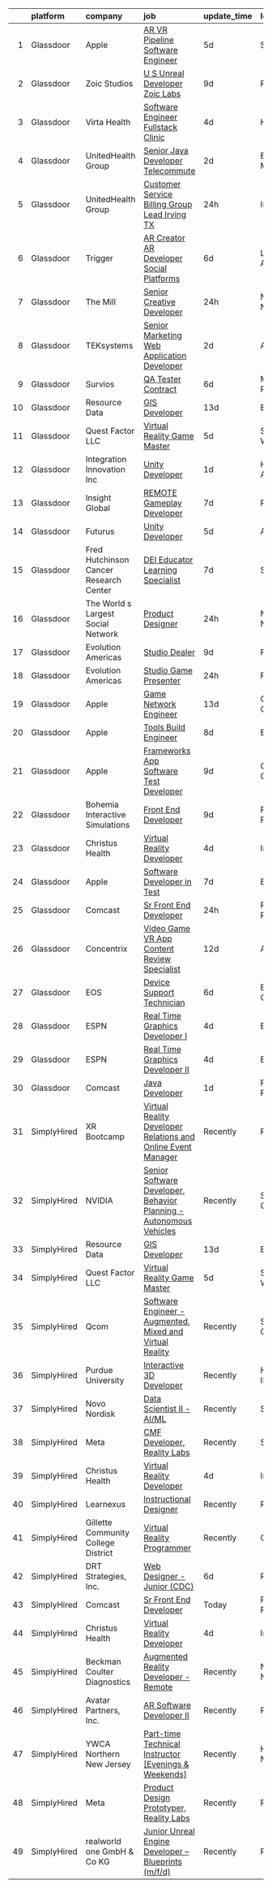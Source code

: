 

|    | platform    | company                                | job                                                                                                                                                                                                                                                                                                                                                                                                                                                                                                                                                                                                                                                                                                                                                                                                                                                                                                                                                                                                                                                                                                                                                                                                                                                                                                                                                                                                                                                                                                                                          | update_time   | location           |
|---:|:------------|:---------------------------------------|:---------------------------------------------------------------------------------------------------------------------------------------------------------------------------------------------------------------------------------------------------------------------------------------------------------------------------------------------------------------------------------------------------------------------------------------------------------------------------------------------------------------------------------------------------------------------------------------------------------------------------------------------------------------------------------------------------------------------------------------------------------------------------------------------------------------------------------------------------------------------------------------------------------------------------------------------------------------------------------------------------------------------------------------------------------------------------------------------------------------------------------------------------------------------------------------------------------------------------------------------------------------------------------------------------------------------------------------------------------------------------------------------------------------------------------------------------------------------------------------------------------------------------------------------|:--------------|:-------------------|
|  1 | Glassdoor   | Apple                                  | [AR VR Pipeline Software Engineer](https://www.glassdoor.com/partner/jobListing.htm?pos=115&ao=1110586&s=58&guid=00000183ac18e7c896ac15ee2d5a8858&src=GD_JOB_AD&t=SR&vt=w&cs=1_3da72967&cb=1665039657291&jobListingId=1008174142034&cpc=8795CF9063CD573D&jrtk=3-0-1gem1hpvkkugk801-1gem1hq05khq6800-133c7d5ae7ebf393--6NYlbfkN0BvKrLyj5gPmtZO9T8euul8TCxuuKNOtzRJOomxnwSEodTz2Bc-sPZl1dBMH13w-jOps77G4z_GMYJUoL2W7V1w1XDiCA6PWYL8ugvDcKT_Vmils-oCnGj4BywRacFtD1HAnvJ5EjNehkNLrjaogp3KjXxk0Va0-9Xa_KQLwSxWIJnwV7raNKH8FvVbatrHG_HFycX_SHtPDH_PZW2KdAQYbPTxU8jp2n0M2MARek_gVXyC2X21z_kqMCv5wZ7Yj5H29PQAxlT1OyAjMFB8v6UqxQEJ6Ob0ywTKne2mK5DhnNEy6CIhOR8LGlDIU-c7N9Yuw_A_HjsU2_wovhnaH7B60D1mejEt9VEhzaEQ_leFIXTXgpFlOKDETUEy3hJBB_zpK0-3VQ22YieuD7ajjfTIJ3Lr3W8zCRXBaiM6Wq3HQkB9vvXq4RKLO3kZEfyOL3_DIhE-rqP7lAXIj_Sx_2SzUAPm3njqJsh6oyNaOdEp8BAGmiFnmfBzImrrrs53Mr0qvl_VX5A3xZmIR0iqATUY2R0SJVlwE9FFJ1KwFIVPun4GcN-f1efUMtDFCTBPrrolT2FFEkIPRcRIuLz6FWToNt71VVKAu5mzPOMfSu5u_1Bkklb7D9NCif9tFNEKCB5XiAajRY7er4BcQzrHKCBLJSmfEUfx15ks9hpzo77BmlPe14NoVdnDbSnPeUicAvKfoyOS_RIDSam-CcbWSCvYdN8tkcJD8skQh6FMYkWo7FoETQ_Rzei7g6lTuZfxp3zx9-RmZLYDQOvMhBLq9P7TxTaAxGBgwcKC2vToysF_7U9TFFCw18BRJOpJzxJFGw0SgAfjiLExB0KuwWeQpgeLorNCoUyyeZkM_JihQ7Bna9A2-BJSz6sUyThkx7jsZ52URaw4LjK6z3brjdVhYO6x2yE0J6x9uQAXfZw8MgRHDVAmONhe5lKbjwVxx3k3ZNSjyDomdyFazwOSlLOXdGBJ9Lg4jrsXZTYmbnFaVURHIAHzvNwxxx0P0lQbQIItPIEjdqRxeGTX0Q%3D%3D)                                                                                                                           | 5d            | Seattle, WA        |
|  2 | Glassdoor   | Zoic Studios                           | [U S  Unreal Developer  Zoic Labs](https://www.glassdoor.com/partner/jobListing.htm?pos=121&ao=1136043&s=58&guid=00000183ac18e7c896ac15ee2d5a8858&src=GD_JOB_AD&t=SR&vt=w&ea=1&cs=1_58d38b32&cb=1665039657292&jobListingId=1008164310134&jrtk=3-0-1gem1hpvkkugk801-1gem1hq05khq6800-caf17e6357ecfc16-)                                                                                                                                                                                                                                                                                                                                                                                                                                                                                                                                                                                                                                                                                                                                                                                                                                                                                                                                                                                                                                                                                                                                                                                                                                       | 9d            | Remote             |
|  3 | Glassdoor   | Virta Health                           | [Software Engineer  Fullstack   Clinic](https://www.glassdoor.com/partner/jobListing.htm?pos=111&ao=1110586&s=58&guid=00000183ac18e7c896ac15ee2d5a8858&src=GD_JOB_AD&t=SR&vt=w&cs=1_04d40d6c&cb=1665039657290&jobListingId=1008176508562&cpc=280AB1FAEDD8D536&jrtk=3-0-1gem1hpvkkugk801-1gem1hq05khq6800-acc621384467ce2b--6NYlbfkN0AfRf_P-ca05LPdwl18rGIzUr6AHy1uTjbsV8Zoyst9jkXp3tWimqtiGkfeaDSZ-Usv3fqw3KYiW2iKslNkjmVS4Ey45jywfcKIDcddDZFcehAGYW9MrpH9MlApcxsmm4Dmiz6DIInm3SzEdOEHLwjNPb87DmRT4YKZ7WfHGpWqNl1r3A7yoQPo5qlE9qaLJ2bGMsQIGSoQlNeZwqiP34hbC7FntC6I8shPs8Jicjui1cMDVGbv6KGygt9rD97wO5PP1oVHMaDL4ZNskexLSagQ9UTC5ty67G1-ZuzwMiUovltdpVo9hmvgQA62Cao10iabldRrkncBUUTWVdfhVH2vhyuvRnUGvqmXbIy1k_zkHVFwXX5Qw4Q7xjvJfNlgGdy9_mJcncQRUv48Z11vJVTZVHOBcWd9Zr9PIVil7dvzn-mkQquG7cRJHO1P7XcE-bJfQKY_KlfEruJ3RV_fp-LeXkMDO8h5sXrWpOFWyaugbBxI_SkqgvtX3tJH_2e4Aq9Jee4Z8m4r1sGgCGtlswsqtDNLE4iIBaSKnJAVLIkG9gYfgLK-UUcfjjwXwwSxmmkk5Z4TxgbTKc6zwDFz1q-YcI0vbj4lGRcW83xxgtc9cvNJ2nF5YggR0A8-R42riucR0zyp6mEbIXGJ9DkADSh6zcGowky4gyU3JZKA8Jp6DqcT5dLsuqUNNq-P_XhwkGo6NaXK3kAkFSe6DVt8yIMu7faFcsL2PjOnMTAaenFce_Y9_Ak8AG-5ekzEKTasKUXOSefzF0QCSOYfkepvokA4sA7BGnXMxEh_rtE28-AuTiU4B-2iayJXaTiYi-DwI0tR2oZGFDo3KXFJHkyAVMLjCdaYNC6nlv3cquU_yhHTb5ooMpSf2qsMnuma5rnRVYMVgdN5ltjWpETunP5n_7qBIIRA6PYPpym-ANQvHYP4Sg%3D%3D)                                                                                                                                                                                                                      | 4d            | Houston, TX        |
|  4 | Glassdoor   | UnitedHealth Group                     | [Senior Java Developer   Telecommute](https://www.glassdoor.com/partner/jobListing.htm?pos=112&ao=1110586&s=58&guid=00000183ac18e7c896ac15ee2d5a8858&src=GD_JOB_AD&t=SR&vt=w&cs=1_958ec083&cb=1665039657290&jobListingId=1008179765503&cpc=149B3D5996025BBA&jrtk=3-0-1gem1hpvkkugk801-1gem1hq05khq6800-1579c048c6a53b2f--6NYlbfkN0C8O9VKdOj_1Zh75e9_CvYhSsWVxS1Pvi5WUWhsf4w7FOycHcR50Ta-CQORLM6vDVfpsKuZuy8ZuJzaavLoTL3Vw9mPUrpIJeYExKX--z2Ro05NcJqqBAPM_qCwiHCplb3RLvEa9HPJ90GhrBDmCfNmkcXH_YHzArN3gzLUSdUZ9HOz9N-gvlt4KNAj1hp8GdM1bjHLaktr5AiU--DcUPu0w9LQCUo7_OpxkVAIgr1YuycRDCAGPtRhORug0Y0K-Gy6Vo6NxG6um9ilIO62IhE1dumhIlaOmV6CCeA9Rw6z3GW-HVExoPPqq3Qs9_rKqWWsRpzXnv41BBt9jE3-b3GET2w509ZGTY_c73vSYhyD6REO1sDybnxcw9GfQfTOcMv6ugdNSxcyiQEPGhWxbjqj8QNynp2JIPNHrdWm2c0guqZLAfqzAR-CKZAhX0fzyKA%3D)                                                                                                                                                                                                                                                                                                                                                                                                                                                                                                                                                                                                                                                                                                                                      | 2d            | Eden Prairie, MN   |
|  5 | Glassdoor   | UnitedHealth Group                     | [Customer Service Billing Group Lead   Irving  TX](https://www.glassdoor.com/partner/jobListing.htm?pos=113&ao=1110586&s=58&guid=00000183ac18e7c896ac15ee2d5a8858&src=GD_JOB_AD&t=SR&vt=w&cs=1_ecc233f5&cb=1665039657291&jobListingId=1008187481971&cpc=AC285F3A3ECA6BB0&jrtk=3-0-1gem1hpvkkugk801-1gem1hq05khq6800-6aaa79e9de839149--6NYlbfkN0C8O9VKdOj_1Zh75e9_CvYhSsWVxS1Pvi5WUWhsf4w7FL6rIC5YyKcJDZtRHlhhmRv29QKQV-W6ef-KppDXyhrRG56yM0DS5COv0iAA_SXTjLPboYAeRIOg6Zv9JN1D5h6jSf0bc6O-uhsSonZ7s6Vw7q3Sq5Xht712fOnwiAlsNA3aGpC0zLL2rMvb1ZKFWwVxeAgjH65sdQ8TXA5RvGMZG-sElJV0aRkDMSob31aCYBx18uxW8qoC65_fOi-0z7KYzL6fmrAm-DX8osX_2l4WLlEB2iAq-kOVp3fHGjdmfbeu7zUHbz3260ncOVXzYzfhcUKPrFxwQKRIVKNo6_unTFP_Pl6OvT_XaLxFA6M_bfoHUsauPEQ-swX8zqKHYr0InKar4V6KY_RZ-XJlIWYc_MA2HmzQik2PPfQTassuc_A7ySO3W5GKoYoiXUD48IA%3D)                                                                                                                                                                                                                                                                                                                                                                                                                                                                                                                                                                                                                                                                                                                         | 24h           | Irving, TX         |
|  6 | Glassdoor   | Trigger                                | [AR Creator   AR Developer   Social Platforms](https://www.glassdoor.com/partner/jobListing.htm?pos=122&ao=1136043&s=58&guid=00000183ac18e7c896ac15ee2d5a8858&src=GD_JOB_AD&t=SR&vt=w&cs=1_801442d2&cb=1665039657292&jobListingId=1008172392484&jrtk=3-0-1gem1hpvkkugk801-1gem1hq05khq6800-abaecd6251b6fd39-)                                                                                                                                                                                                                                                                                                                                                                                                                                                                                                                                                                                                                                                                                                                                                                                                                                                                                                                                                                                                                                                                                                                                                                                                                                | 6d            | Los Angeles, CA    |
|  7 | Glassdoor   | The Mill                               | [Senior Creative Developer](https://www.glassdoor.com/partner/jobListing.htm?pos=128&ao=1136043&s=58&guid=00000183ac18e7c896ac15ee2d5a8858&src=GD_JOB_AD&t=SR&vt=w&cs=1_8157332a&cb=1665039657295&jobListingId=1008187777918&jrtk=3-0-1gem1hpvkkugk801-1gem1hq05khq6800-25596ddad6d95f86-)                                                                                                                                                                                                                                                                                                                                                                                                                                                                                                                                                                                                                                                                                                                                                                                                                                                                                                                                                                                                                                                                                                                                                                                                                                                   | 24h           | New York, NY       |
|  8 | Glassdoor   | TEKsystems                             | [Senior Marketing Web Application Developer](https://www.glassdoor.com/partner/jobListing.htm?pos=120&ao=1110586&s=58&guid=00000183ac18e7c896ac15ee2d5a8858&src=GD_JOB_AD&t=SR&vt=w&cs=1_86024b6a&cb=1665039657292&jobListingId=1008182350785&cpc=6FC5BA77C9A4CD78&jrtk=3-0-1gem1hpvkkugk801-1gem1hq05khq6800-9fe67daa5e149a3e--6NYlbfkN0AuKz8EBO1xHDEL7V2YF9xF3dC_I9B9i-Zw2Jh8clPMK3KTieKealHQySFBD4L6FvOwaHslrNQ6hu4s8izqDInNr9gfKC44SyP-24GyEUxbI7ElrYRCRAUmUU8OzBiIW2l1AEkCK5NlFmvdrRFXzDeKmSE8rI4vV_HmgC3GwJEtlXh8nzUu3_qRxutVv0earajVaIZVjoNaW4g_nxx_3tUjHusk2aTbDdIykGEjpLL6BIfsC0gr3RHWwvgeeNGz151AWOIDnEhFb4yIWf2AVuOCoDVQkwlPcFILV_5euqEwULwGVZrScN1lrmQZt-7GcnNsIT75c9OPveM8hbyTiFf3UoiT9q8pH7TcfZqqG8P8Nq5W5Ne936f0Tya6gUNqWY3R3DAyn2_D97BIHkaFnWsPuA58ML0PLcwwSvIJ7nYkK3As8nYkdBhfN0RigN_bOJ-94Ok8yTpsW2KLlajq_b_YOR-QKwbYPnqw4-nlAiTtOz5cjQ5Nw4BFlkyfgLC-yFZnIa3jExF6fkaF-JFZl9utfdoG2fL_5irVliEUnETuqF9GZfzibN6Vv0eL5_TtSSVpsDll4Ql1T7w-ZNqMMv5hgAFDVwEli6NemwAjnATHtyPww6Q4hG1cbaqejKxtbJrt4xNOIRR-iZOj26zBsazewolzubKOY6BX1YvrbWMagtiFTmaPAfBIKppO7-ZLBXRtGZ8vUr-P8HYI6RetQAj3t8chr1jzsomIX6s-YzaFmHNvExSmIfUykgS2Gfles4zZR6b6KpxionfonbfGv36LjHZKiDHlC6fOZDNufbL4ELb3DJOpKbpTjaMaCQADQNni0cEAtbYty3hkvS_bwHVQYlGpEpbgZcUQvlHhNznRPrFOp1SWftuqKCGCk1MBVn3oJZK5x5AnWZ33Kuj42EspIadD0xUqHM0tOLI8VUm2qNM7afI0xJsQKTW1vvZXWglV5Z22kYB29kQofc8MIAviByNLzTWmBE4%3D)                                                                                                                                                               | 2d            | Ashland, AL        |
|  9 | Glassdoor   | Survios                                | [QA Tester  Contract ](https://www.glassdoor.com/partner/jobListing.htm?pos=124&ao=1136043&s=58&guid=00000183ac18e7c896ac15ee2d5a8858&src=GD_JOB_AD&t=SR&vt=w&ea=1&cs=1_8e9b3c21&cb=1665039657292&jobListingId=1008172186706&jrtk=3-0-1gem1hpvkkugk801-1gem1hq05khq6800-6b15e7a1e0d15c3a-)                                                                                                                                                                                                                                                                                                                                                                                                                                                                                                                                                                                                                                                                                                                                                                                                                                                                                                                                                                                                                                                                                                                                                                                                                                                   | 6d            | Marina del Rey, CA |
| 10 | Glassdoor   | Resource Data                          | [GIS Developer](https://www.glassdoor.com/partner/jobListing.htm?pos=101&ao=1110586&s=58&guid=00000183ac18e7c896ac15ee2d5a8858&src=GD_JOB_AD&t=SR&vt=w&ea=1&cs=1_fc11585a&cb=1665039657289&jobListingId=1008156409913&cpc=CE657CCF62A0031E&jrtk=3-0-1gem1hpvkkugk801-1gem1hq05khq6800-2eca3f03e7683f2d--6NYlbfkN0Dl7F8yQ3Mt_M0p4pEaeq_LOWEMcxAwOSX3iRAQq_Rxvk4JCbRY4mFoWp-vOhIcdrromiIp2nqw6_MTPQeX64telXdoQGJKsK2YpbAjw4gP4osxmYU-H3UjB-EMHtF2MIDykynp3y5a9aBAAQLWbfe5lbII1XyLkZv4uTXcK6AXfFgKkJYZHCsBW7WPfmSmLwWjVy17tcBLBpzKhPlxqWofCIhiHyQSyL6WrV-QVzAF4CuiR_IFMg7E_C05p9emfYf7cecXebobHyJC_ZmDtLHBcvVNHwAjAU9UtW1yfTP5d_RM7hJk-Go88zgneCgSmvqMxZzcewRn2ECslrslvlIxk0I02zh3ThcyIPiu_12clHaSVMHOYdHtUNoTiJSiFpD4aAwUB25R6siIa_bfobuP6R7iAbpvI07zwop2NWEsWn2uOgKoFFTRo7sZj2S78NGHQ6Ty44mQVAhdsCBt6x1zpqBp-g18q_xNOjMGfhZQ_sLjYxCeswuJG4QNmRSFx4M%3D)                                                                                                                                                                                                                                                                                                                                                                                                                                                                                                                                                                                                                                                                                       | 13d           | Boise, ID          |
| 11 | Glassdoor   | Quest Factor LLC                       | [Virtual Reality Game Master](https://www.glassdoor.com/partner/jobListing.htm?pos=103&ao=1110586&s=58&guid=00000183ac18e7c896ac15ee2d5a8858&src=GD_JOB_AD&t=SR&vt=w&ea=1&cs=1_65fc0307&cb=1665039657289&jobListingId=1008176017200&cpc=AECEB822CA110EBC&jrtk=3-0-1gem1hpvkkugk801-1gem1hq05khq6800-cb415bec8634d5ac--6NYlbfkN0C2SVAOpOeIWQkPp9EeCSLxTLheLRty2uanDx8E9nXZ3mu7gJwUrwrha2PAkdSE_Q0zw9OeZDp0ymoHRHWattYWRdtFtSEmf3Q_ZD4VEWGe-ENxA1YgGytv1WYaiV-uPhO-9wMjfUOmz6OreXgGkIJor5DTmtmSF2FEmIDSVSdaaczj6rcPOhCYb1nhKQDkZ-A9hTrq7vPPrrZkxetlLxQSFnDX6j5CgK4Tsq6uS8hsqa96awawz-bJDRGSa4pzpIhWigwsXMMdYepl_E8EOR0rotCYBrzK0BCBBLCcX51HCQ4rzvreLTphHws1Vh0rAhl81N3AP-BObQ-dDP-CtHjUsWVqgpduOBwb1FXkM8acoHuKl3Ax-n8EFL9It63bKS999ALU8WQM6E1MYavRTL0l6QsgFrRWCm6q70gCO0HgdmLtiEW5uMred_HPj1Yv3gxezRnPE9DWEVWZMZXU_z6VzI9vOMhpLq7iu-DRE_WCTDGpYs9B0t-uO1iu6ZUgY0VR_R131BZ-wWl7Z8XBRSbj)                                                                                                                                                                                                                                                                                                                                                                                                                                                                                                                                                                                                                                                       | 5d            | Shoreline, WA      |
| 12 | Glassdoor   | Integration Innovation  Inc            | [Unity Developer](https://www.glassdoor.com/partner/jobListing.htm?pos=125&ao=1136043&s=58&guid=00000183ac18e7c896ac15ee2d5a8858&src=GD_JOB_AD&t=SR&vt=w&cs=1_59cea154&cb=1665039657292&jobListingId=1008184438258&jrtk=3-0-1gem1hpvkkugk801-1gem1hq05khq6800-4239662d8ba81b10-)                                                                                                                                                                                                                                                                                                                                                                                                                                                                                                                                                                                                                                                                                                                                                                                                                                                                                                                                                                                                                                                                                                                                                                                                                                                             | 1d            | Huntsville, AL     |
| 13 | Glassdoor   | Insight Global                         | [REMOTE Gameplay Developer](https://www.glassdoor.com/partner/jobListing.htm?pos=119&ao=1110586&s=58&guid=00000183ac18e7c896ac15ee2d5a8858&src=GD_JOB_AD&t=SR&vt=w&ea=1&cs=1_fe57cea3&cb=1665039657292&jobListingId=1008168457782&cpc=9908D8D4413DBB8A&jrtk=3-0-1gem1hpvkkugk801-1gem1hq05khq6800-724aa31baf88dd21--6NYlbfkN0BKkHZu3wF05EeDimN_p6sYpKCMArvwa95YdH7UpkaBCq4jyhlUym-tVPKEMJWJqtLxksf-DBlaaczPgWfS2-iTM1n5Ybs0JMZv6xYRBcra7sEVyztlrO39DjHWuojgbjENAACAbwGK6bEMdlf9uYbuBAXcl38heg5t9mdGr3mgm4pF-RhbUn78-nhwk5ip_yoFRPIxefPxXdH7LP9NheAg3yd3Vdrn-rDRK6poetAFZyN1y8v7NMyO0D4iOngCJ3SrWLigRRgeKTHb_31TujeuSleKHgWdMNsoTpYorf57aa1RfdDjOo1oXKvqlWl1Hu6OYD2_equHAb7VgVlzmrn612wsJp1btaIPSEv_ydEKZExw7ttv_oXNBABwlLzE9DHJtkcutHnTKZ8caAHg7u6-tcbVx23hfFT9-NZyRFGGfG2S_z_OnDfE16ptWIgzXlRqXHRtgZM_5eA3wz2IA9nncTmaTjZSHnieziyTg_ERKdUu_Y6DVNZhhzL0zd6D57PSdhJEgqVSf-b9oaUV713k)                                                                                                                                                                                                                                                                                                                                                                                                                                                                                                                                                                                                                                                         | 7d            | Remote             |
| 14 | Glassdoor   | Futurus                                | [Unity Developer](https://www.glassdoor.com/partner/jobListing.htm?pos=123&ao=1136043&s=58&guid=00000183ac18e7c896ac15ee2d5a8858&src=GD_JOB_AD&t=SR&vt=w&cs=1_7de05d72&cb=1665039657292&jobListingId=1008175937981&jrtk=3-0-1gem1hpvkkugk801-1gem1hq05khq6800-3ccf8b1e031218d9-)                                                                                                                                                                                                                                                                                                                                                                                                                                                                                                                                                                                                                                                                                                                                                                                                                                                                                                                                                                                                                                                                                                                                                                                                                                                             | 5d            | Atlanta, GA        |
| 15 | Glassdoor   | Fred Hutchinson Cancer Research Center | [DEI Educator   Learning Specialist](https://www.glassdoor.com/partner/jobListing.htm?pos=108&ao=1110586&s=58&guid=00000183ac18e7c896ac15ee2d5a8858&src=GD_JOB_AD&t=SR&vt=w&cs=1_a51bb122&cb=1665039657290&jobListingId=1008167442689&cpc=87A0A889578C8297&jrtk=3-0-1gem1hpvkkugk801-1gem1hq05khq6800-f78ef124553a3b28--6NYlbfkN0ChZRPYAOFlDXpfYUoXgHsDrQTvUDlvmAZIwQqJX4K7yr3IKJ4kmnF7UhdnLv0JYnqdS-5t7aN0mWe-L7BbRuvzHnprCh5VwseWAKE0zNKF1iNLYdXxzLDbL36ry_MHZwkvznYBtMfhQzxN9taEWWXb1p1eXiPuAddwWn7LexxvJWC3ERTev6Q46l8lj6AF4Ago4VOYIoCBidPLKBBnjdLp-oS87JJpmNRUHC4Sbx50UrRZ2j1qvohN_7psn18ldYCziDVtMSIYF0mCDijYDGTMAJpWSqnNzpKQWU4-PHueqHOocQagjXZ2-WeKL2_a8Gnu0wilzDw1A8WzOT2cO8cZDSxSwX94YX6h3fGJFQkV4jO8go_hkMA1C-ww9hKFNqNZtRdemKpc4k4luVreCneFMB6U0DWcw9BC6qz3Dz7f-OpBgB55linN_PhMgvE97m-_9VSZEo79PUwZT43hEnikp9H3HCedUgbria7_-rBBwykS91u_IP3UDuAeJVMAdqYLqP-yDqdvahn9Xt1MAg0FpfXNrpIvB2SDNlzq05kb60kxsbPEMVDtIzPUMk92CT7yT0Qf6rmlamDfc-Y8vLy7G2zl7nlq514GQpxJnWXJlWZNyOHcEszQPvuMWt2Dn7IkJ9nrKcN_TKM6WSn-KylnaR0pxX20Uqta-QHECH6N02ZlhJhxWVvRN6yVghVv8Avzse-o5ZrKehZGucQMmTzT)                                                                                                                                                                                                                                                                                                                                                                                                                                                     | 7d            | Seattle, WA        |
| 16 | Glassdoor   | The World s Largest Social Network     | [Product Designer](https://www.glassdoor.com/partner/jobListing.htm?pos=114&ao=1110586&s=58&guid=00000183ac18e7c896ac15ee2d5a8858&src=GD_JOB_AD&t=SR&vt=w&ea=1&cs=1_65f9e6c2&cb=1665039657291&jobListingId=1008187748779&cpc=1CBFC3E34E2A31FF&jrtk=3-0-1gem1hpvkkugk801-1gem1hq05khq6800-1b1cdd9b7422994d--6NYlbfkN0DSgjPPcnEdvoK3uuxfISLALE6pB1FR7YSHOr_tSg5_QGIhoz_2VqUepdcKLBLI_zT0DoD7XNjRcoIcKaTHwCz2Y2i1ECq_EwQMZd_omv903366SD5UImpmluXMywfiyVHpmfwirt2S1rMON-P3oeMczuQ-N_mFs0zMW3royv0fGkzCUxKi9qwJfl0cP3IOn-IrtoLpTLlx79wbL-VYvXPIDf6UWEvLo_T4bZMKFPIPhxGdhGd_-Pw7Sn_EEqJqlvvuKlsyV9a1fVFbkzlQHVDVFO6Xj3Cip9AbMEXPj_bZee244dff-xQnq-4nRZ4SJ5sQBNdPGJjOFHtW4Z5hLcJWyVnVMgPpDOpdeh-AjK0td2ikzKVNiymhV0x3imZTdq3xfBEc_i1Y-TGNjwRFVeqGaYYi-FExLBQb4iFhbyxS8gy4Jfci2O_EzYq35gAkH5OpP1eYK0TD3it3rQi-KJhV2_7H1Kj4kWMYgvHFLWljqT_kigDuVRoKqVzGNHRIwNi4GYrKaXTwr-WQ4Gw1qibjugecu9K6aJ9IOP4J3I2YVmF2Ll8_gzIybLX1Idi0EW5ZlbnpdsU65-JLLh2L5XoyQveKa3ayDhnQ9wgIOX6eIw%3D%3D)                                                                                                                                                                                                                                                                                                                                                                                                                                                                                                                                                                      | 24h           | New York, NY       |
| 17 | Glassdoor   | Evolution Americas                     | [Studio Dealer](https://www.glassdoor.com/partner/jobListing.htm?pos=106&ao=1110586&s=58&guid=00000183ac18e7c896ac15ee2d5a8858&src=GD_JOB_AD&t=SR&vt=w&ea=1&cs=1_a43bd8cf&cb=1665039657290&jobListingId=1008164318504&cpc=E5CA8B5EFD9AC7B2&jrtk=3-0-1gem1hpvkkugk801-1gem1hq05khq6800-cd946a17239ff50d--6NYlbfkN0CDzY5O6uccXRXWu_WX2mUMvcRfHEMtu2IpX-_GKz3K2H3NAn9OmxlWXt3h0OoWKMkrJjR2vY1LEon71pP5MwcpAzx7iCJDkQ9bqdN9w0v_M_CULGuKWhLTK1eqSLKZ9kg4tZipa3PRJHbtlxqlE_gnWkzgRaKcAnOI8MdfKQHtXdGl5LabmWsNpkwxdZlfbl8LYaQW92j6994ejTXbBXzpAaIcNEGP3vvCAX6vPIsZ9kzjTzyeu1ErUO9c8dKhcortTuSVCxX5Th4xiK--rRrks3zBs_b_Ft0QSMK8C5-sMF1HssMCN67TueLEz4Y5NQWDgb3kwY8lgRigrpeG0B_-3xOC-5aWLFnBOPpZGAuiBRqNwVFW4S2Z1n-RclcNyhWac20Ni2yKnP49F0ePEPbVWfWiQRJ4ha5hHyyemLlvjnrxPdOeY8AEwyStYhgzzPtgXW9SL-63l3EOcFbqDQYraASnyTAeQimP0FzJLwMoM83YZ8myB5V27LS0CdX-ZTCq7ATIPEZHQgH44DG1y3xW4-nG36x2Jsk%3D)                                                                                                                                                                                                                                                                                                                                                                                                                                                                                                                                                                                                                                                       | 9d            | Fairfield, CT      |
| 18 | Glassdoor   | Evolution Americas                     | [Studio Game Presenter](https://www.glassdoor.com/partner/jobListing.htm?pos=110&ao=1110586&s=58&guid=00000183ac18e7c896ac15ee2d5a8858&src=GD_JOB_AD&t=SR&vt=w&ea=1&cs=1_89879f3d&cb=1665039657290&jobListingId=1008186220150&cpc=48B9F4758953335C&jrtk=3-0-1gem1hpvkkugk801-1gem1hq05khq6800-6434357c2a4c6861--6NYlbfkN0CDzY5O6uccXRXWu_WX2mUMvcRfHEMtu2IpX-_GKz3K2DW9z-iOREXg-IcYG6J1gTnhDaba9MGqTk_74MlsGVoc2UpT1czobny9C0mlfa7bBtoJb09Pay03_iyiJXsGgC_QhARijlknFuzLcoreCgpv08hYh5EltBCclmPskv3JxgZIZcC9vmQLER5fPiwPDvznxwpzyoUQS9sS4bwsNri8yK_x91ZRo3P444ttpcrieqf75CFqroGPONUGdP0ztQOuQ45eDJyFPfc9fEICExsXJNqClRSGtAhRraOVtDavVTi7Q51IGpE1XMD0q7gqanznXuuqx_HhYYcch5zZ7XZOW9WociIY9bC3F5CwivMu55NnoFQZHgMOe95eehuVwHmPSLUaowEkSaAw1i9W5lNoWMCeL3nZsMt3EusTgH-xelImpdq44i9ArcGaCOkrSYOzRpC2GwLO6F0MkNRVCLyl5v27pd6rtbhfjviKB4LKaCcWHsEFiO9jagNQNzeaucWMhNKd5m_Mfw%3D%3D)                                                                                                                                                                                                                                                                                                                                                                                                                                                                                                                                                                                                                                                                 | 24h           | Fairfield, CT      |
| 19 | Glassdoor   | Apple                                  | [Game Network Engineer](https://www.glassdoor.com/partner/jobListing.htm?pos=118&ao=1110586&s=58&guid=00000183ac18e7c896ac15ee2d5a8858&src=GD_JOB_AD&t=SR&vt=w&cs=1_953a92bf&cb=1665039657291&jobListingId=1008156058893&cpc=9908D8D4413DBB8A&jrtk=3-0-1gem1hpvkkugk801-1gem1hq05khq6800-da07dbd9cd8eb861--6NYlbfkN0BvKrLyj5gPmtZO9T8euul8TCxuuKNOtzRJOomxnwSEodTz2Bc-sPZl29JElYHfcoQU89pw0pukzvT-t3F7KnGwjHaCtH-zmtCsdadvtW-pabzNvxkP5wXNBXQIItjYzTFKU-rasdVWS5FS9BhI6fVw8vp1ZtLMDVeHaEF6UCNf-KzisCg7uQLhtgGFzz6_mLr4GDE54vYS_KReobdPU1lAqywsVFcgoFMM_PWtWnZjb7Dezw7n3Yp7eeGEszcYBea0pNjXD7yQH3icDEZsbw7nCuV6H-Z-2fHUu19hzqQuHsUvAs4EPysPwthfk8ewf1JeMyShpFDDAKRPFn8WzT09ijQbP5p7zusEo6JuRAZX9dwO9cNXduPoWrnYmVVoDJaWzRkwDmm98C3vHhJfAVW87_hoo2s4eApO7dKhK3yREDsV2BZq8Vkq73jlvMR3FSRZ4iAPEdZMxk9UPI532tm3GpPuXbXBwp82RnmV19KY7l1_IoSwiyrKqaPs2rB4YPnsJYtk_2OZuKKXQqV-NBEVZeNtRgIMnpeOwmX4AJO-d972G9GIBcCSRJG0I2mRFpdujwxI6egZI3YB4O3rMRmAvoIomaDWlrNzAkaCvJ3E0OkWmu2DT5VbwdD2mMX1BgyV5N6Rh38LYqe_UUBKFYD_SI2Iu0tNvso4TVSUqWJOSUpmpTQymQ3Rfhnb6wp6YCOH34YzzMGDnYEKebSvD6FPKm6-xxb0DH0_d17sBDWdxuFTyuHDT4pZNvJwRQ0NnFqk-1MoJRYhpoLRKYNHqbxrgWWnSlM-4hXZCuEwvAfC2F9FrW6Hj3PMm9dE0yckCE6cO-Mgt5yTKaWKEVoJRec0XwSjzLgV6mIQD9GIKP162uW7TuM3keYyoFoKn1jGU96TXso6ya0Y0tuLGZl4BzABBu5sQC13NluzAUoiMHcSRkmy5_5UcB2KANO0OnxKTtnpjda5hiBuzbV-9NsO_w9t3cwsidGPoB0556ZAu6RV-VI1bipfTteQKfKdieb47vISQnKhh5KFyw%3D%3D)                                                                                                                                      | 13d           | Culver City, CA    |
| 20 | Glassdoor   | Apple                                  | [Tools Build Engineer](https://www.glassdoor.com/partner/jobListing.htm?pos=117&ao=1110586&s=58&guid=00000183ac18e7c896ac15ee2d5a8858&src=GD_JOB_AD&t=SR&vt=w&cs=1_c0adf8c7&cb=1665039657291&jobListingId=1008164708846&cpc=9908D8D4413DBB8A&jrtk=3-0-1gem1hpvkkugk801-1gem1hq05khq6800-d05afd4cff3794b1--6NYlbfkN0BvKrLyj5gPmtZO9T8euul8TCxuuKNOtzRJOomxnwSEodTz2Bc-sPZlbtkML8D-m4qjDqsrGnfoqq7rWUQaQV6QE_PBUBYsT4fM9sAVvJDVer8dzoyf4iabhx_s3jcp3HhGg-8KIYoBd2gZR3O-1Ekq3HokKQ39KID90hQH7pIgdFX_CHD618r2jpow2e8vwxFawp13RZ0GCkgOpK-sZoMYeoZB2wdOO2uf7xHl1TDwGslCS-fiuxrINAms7hQDop1hxHCeWP2kYfoL2ZUA8ngD-H9BnlrrTG5QgCj5750U_CA28_anCbMZ57NKSrTRmk83Iw7SRvzIaxdcR2QB13Qt314wG2ZKGlWpt_D9MAfH5CKS_TGQ1-O0WHIlHKPn31nQq27nBGzgmSygLji1iT1C38SxBziTADHvNJO7ZOfa7_eXI2OyzhF0Gs-rZVLVaYna_BzYgnknvmq-lycb9ScMKqqkHpz6Mmr5oZYhmpAdWVL_UGt39LQQptuQ9agx6V4Maei1XK-ddF8AFcM9rVe89hbS1rXGBiOE5HiAgfja7o81QJP06nB4OlU-r3kJYNY1jTyDNwHqhADQjyk11QrNiw1mgAxnEbcu9GdUvSJcMp5CEUR3hYDX-jgszvsTq1ITLoCHmTFY-fwH4RaepbR33THAyTbKpzEXeoJuxkNAwzCsivhu8ObM7kuqzE5Y0uxaPLhStw1RIX7ukudWBBlZhWnmGJdrERSByk6fcA0z7GClYE3kFxc9XSwxbrpXrlNdiP9EtqL9Sh-KxPwS0Czj-Qj3W3dzj2GX-OcYBTxS-9h3_kve2aofAcHUiQu7YnhlxkyydNPd9hVs5bLCpOarlABpp5CKGPnzxUBrGAKZhw3y_fMSbqkzRy1YoxRsETyb7mCy34pzCjd9SZQlTMW3IJDOqabd_3kknnR45_H-XmHJ-sXkyIUAVQVNvVisY5LfXDWf1eJnkj3ng6YEVPu0ERtv_n55D8ORNvnxCxc9mOe9ummBmObbCR46SOHNEm0%3D)                                                                                                                                                     | 8d            | Boulder, CO        |
| 21 | Glassdoor   | Apple                                  | [Frameworks App Software Test Developer](https://www.glassdoor.com/partner/jobListing.htm?pos=109&ao=1110586&s=58&guid=00000183ac18e7c896ac15ee2d5a8858&src=GD_JOB_AD&t=SR&vt=w&cs=1_6f6a1b66&cb=1665039657290&jobListingId=1008162438808&cpc=2CAED5C921A5F994&jrtk=3-0-1gem1hpvkkugk801-1gem1hq05khq6800-29ad22208d3d06d5--6NYlbfkN0BvKrLyj5gPmtZO9T8euul8TCxuuKNOtzRJOomxnwSEodTz2Bc-sPZlt2Zgji_QUXGkQBg9TOcQTxiHmfzv7Dpw4srzZ-e-ezZZZEregQdT17FxK3cZEO_QjDJ44Oa8tHC_IJ7xgzk_LMQ1cf819yccyxtxXPBMiNdAcj0IQqzJmiZAzwd77lTz2BHRgKyY2IMkVfmt7BuWwrM4JSlW0Jx9rLeVJpxRGsfVVLXKQ0ml8scrL9b_thI0jP9ej8pPxAQzWDZb4D53skfeEUEawBbFxWW0S2DFXrBeYEUlnsBym0hxrXnSvSUr_m9rU4T0XJ_wKN4Ciicozz2KoU9MMTwvyHehEw7h2B03KI5B2ZVQPT85iY7f7sIJnkrF_gYRe3iExXAHNJ047tEv9NBqxn382gbLFi7yoPOXLupa2Gz0ZEe5ecDIqK5EoM_k4P_LeQAqIlFls3SMgOBMj_GYaH4OodUXJ4IQ9YUm-34pdQg1XZ_Ncf1igwDxEU0GnHmjiU7zbg1yM1v0jMUO93gQ3x_3E8ty4gwRGMItYf3WqJpcAdGVyAn9-mH8AkQ0sHRvtIFg44yMGWuqztSbPutUJZGrDT3MnYaYLG0YYaEzHay-7N5WJdA_9ldfrVWSU2p_KEq5zk9tpSae0aS-Q8-Tz4GNyQ1DtJvGH1uH8g2iBGvRgWlNBEBtmXpZQW88oH77DZDOApIOtfyyLELtrp_jb8bYPby4HXjEVB72fhCaIYg3mZCzqf4qJxF7d6vfMvNFCeBOJqxYPWNDjZll3cH_6cd3MgBnjVRqgAIrdGfoVumKyuZJoU3lT5KUSJrV3R3BwLSP5RFL09Qeq8_oQGaxW0kY8izQeZthXQCUqH1ze8ZGf5ZWXTg3K9DOPM-ucwHRaelaBVzAlVv5LdlDzVcsDKMzc9yyQXyQHVA3O6u7jgx21EAhYtBgIKY6aq3s2-uaITkU3GqxvpCchjRsvpfiNXdvaXoVJdJTIMLBonlWSypjhUkwuJJGYC7aHKYcix0u1g7QFqkk5JIo1Rd2V50vsez9T79BCccxAl8%3D)                                                                                                   | 9d            | Cupertino, CA      |
| 22 | Glassdoor   | Bohemia Interactive Simulations        | [Front End Developer](https://www.glassdoor.com/partner/jobListing.htm?pos=126&ao=1136043&s=58&guid=00000183ac18e7c896ac15ee2d5a8858&src=GD_JOB_AD&t=SR&vt=w&ea=1&cs=1_d1d7fc48&cb=1665039657294&jobListingId=1008163413258&jrtk=3-0-1gem1hpvkkugk801-1gem1hq05khq6800-b833b04af9e62add-)                                                                                                                                                                                                                                                                                                                                                                                                                                                                                                                                                                                                                                                                                                                                                                                                                                                                                                                                                                                                                                                                                                                                                                                                                                                    | 9d            | Pittsburgh, PA     |
| 23 | Glassdoor   | Christus Health                        | [Virtual Reality Developer](https://www.glassdoor.com/partner/jobListing.htm?pos=102&ao=1110586&s=58&guid=00000183ac18e7c896ac15ee2d5a8858&src=GD_JOB_AD&t=SR&vt=w&cs=1_988d7069&cb=1665039657289&jobListingId=1008176398593&cpc=149B3D5996025BBA&jrtk=3-0-1gem1hpvkkugk801-1gem1hq05khq6800-e33922ebe80efbea--6NYlbfkN0DJ9JRso26i2D4tQcfl1gtFXJkAeNCKWTrBM27lH9GOblpLlfXdLf9Oa44B845qjcc9_IAc34cQrmSlUGhl0ubm8Yg2FZTf9hYwR7_Kt9JzVa8XIQkaz8io1llHMUv5PInJEaOBW-9F2phzdkZ5Yu7x4b5I20W_xtt-23JzHsj5VT2w3mFXxal_e5mgZYHOrspnbgTiaq-5SuI6HPukEZ_VRfSyNzgaOWyiLU1iccRAg-KD2BhCcY6jzmNvbATK6TO2c1dBLdkTZsDSh4oEoZNsHFQKvAcTraSZlEDYQ4hZaAu6DNQPTVjJL_Xyc1z31xXGOa9J7h_sTFtp_eEaNOsbYwP1WJ-OwnrMZAuyVtOUJhCldseFJlXrjeHhtOxJVcOk3XSzZmW1Toooo3SuaODRRECJxHRxzbk1YxS916wGjZbzmHhLh-FWEJeXE_YaEk099WfLKUW6VYPU99CmP96X9TE8ZwSlDzfFCCdA4VAOgZ6Na4ZfACWqH8ffBaHDSZXzs31zGuNUzwSco0M5V5nRXm5k--a-9RLRiHDw9GHBJ61p0qTooV01ODr_y7k6ZFo%3D)                                                                                                                                                                                                                                                                                                                                                                                                                                                                                                                                                                                                                | 4d            | Irving, TX         |
| 24 | Glassdoor   | Apple                                  | [Software Developer in Test](https://www.glassdoor.com/partner/jobListing.htm?pos=107&ao=1110586&s=58&guid=00000183ac18e7c896ac15ee2d5a8858&src=GD_JOB_AD&t=SR&vt=w&cs=1_70cbbdc6&cb=1665039657290&jobListingId=1008167611662&cpc=3BA4CE39D5B5DEF5&jrtk=3-0-1gem1hpvkkugk801-1gem1hq05khq6800-958a1a6347df90e8--6NYlbfkN0BvKrLyj5gPmtZO9T8euul8TCxuuKNOtzRJOomxnwSEodTz2Bc-sPZlbtkML8D-m4rGWus8ii_HvPhOCQhf0d2gkvPclVYs3hlEy2DKw3fVok-M3o6ncECEsLRkX44feOGnkddwJsvJPkJK0qCjUD5moKNuSx3rbp3jTbxaE7wFGToqFwfObgjbXQFNyrywC3Z2xmO3FL2iCgWGw1qKS95Lz_J3BU6vJUl6gKqq5obVcoNn2vxqARet-rIAyEu6BDVypAJ1YE4RilZO3OS_HIUPAJZ2samOzMebeYGhFiXG3h2VEnoJTAPdHawfwsZlQWXny_nqF1cdRd1P5cTHgQj4W8ZnzgTxQWvfys3dU9xwL7b76Itw7igE-uI8lrdrjLhOkbNTDAEghD1Wzi10xO5FtGFOp7MwxQYm5yL6jlkTNAUT92KXGIx_Q-L1SPrSc303rfsoc-kEcgdEWeiDzlwC2GrIlOjt5XK_Sjn7cI-e6FJ64SWYZTxi0HdROpPmAnMI80oy0mM4fSysNujuye5k0hkpwPLprquvjDiRi06Q_vOfh-HUSE49W_jVAh4PEZkAJ267_8sUPLrjL98gZhygfRFrk5NvePbdSZYAcLF9oo8jDP-2bAP42kC62EC8aRESjZsX4Fk_BtzOkWr9S7gjAt4349pFbvbvo_U8HMR5yZY5a1zdMqwHyqtC2vXQCrvb0JzPxscQwuWsJ6EcPhMc9UXiys5CSETfGZj_WO6tQ9kGoiv5cE85rRTt5GOvmhK-VX443bg88PIEec57GOlQSHJw9l9tA18cn1qP7XiUhI83DiztiNm1JiKJXygH3Pu5367BXK0N3uHTfMfKQRw0rIrVWGc43pBIrkNiL_30luED_PajpNv3we_TWw9_GORaHzG06ls_Tb8RmI2JXQTOdTe3N2o8iphP0IZKgnMVyRHXMJ03MFmND6V9eijHfSskFhlaAnvo6fRuNpIckMa8_tNsfwkj4GoTnJDJe0ScO5xVVo8OOy_c5pFzs0NY_CPhABD-7JE8hg%3D%3D)                                                                                                                                 | 7d            | Boulder, CO        |
| 25 | Glassdoor   | Comcast                                | [Sr Front End Developer](https://www.glassdoor.com/partner/jobListing.htm?pos=104&ao=1110586&s=58&guid=00000183ac18e7c896ac15ee2d5a8858&src=GD_JOB_AD&t=SR&vt=w&cs=1_a747434a&cb=1665039657289&jobListingId=1008186496724&cpc=DFCAFF9DFE7B86C3&jrtk=3-0-1gem1hpvkkugk801-1gem1hq05khq6800-ab7e63fc01e0dd0a--6NYlbfkN0Cj-KmZPsf9w80C8b1WzNVrlanjD2SXJjxuCbUWHsXPZlTAgGmdtIUzoKTi6fK6WvZTcASK12DtEGCSfRHhRUpQMTxveYDC3MhFCHgntBUp8DOVlh7jD3nEZMUU9oHcBjKeXMvUX3pBN9mWD-5cx1QUAIJYJxYalnRz1QXFiG-VbaaHIyc_oPmfQlQ1H6NIv83JyvgMJMJrrJV3TmfJuopjAujQN5VEDxUQ9vqb1pgBqHksBvZAyPuSM_2WP3Y5RhuwETiKr_tkwPf-lpRzrM9Pi67zV58OZkrKH_co4GZZ4R3hVsmH6vNSKT2Tf9FQdb0Vu6UIeEIeTlbzOXFeUUFTSk2-_IDpL79sV41ZN0QYfHu0wjz3YbBFtkPw51Oc3sxda8YqRmZZOU4r_zBcHu3wx4EES1TGZ9dxcrxNLEJViA64_qIM5whVZGpUP76mVw6_QGlt-_3yLWsVRRB-RRdb7e6beBWOJAdVxe28tQ6RhoulLNQrIVULBCuypqnv0NHzQo8GkXMkweOWDjK9oEJ8RRWugy6GqVDEilBfOFRjKs12vCvTA0iVxkJ92xeNdEXoiUCXWTSqGBNhDpQ-ZzwYpF1EdeFVMn9qOuadvSsNZ-VHUzQpa8WiJoPTRUI9GDyong3lbK0efKUC4obK5oKLlD1jIBe8V86PGRNuOHE_IcV0qpWjb54vJyeX8ZxWUNyvDmGlAlH64QPC7uTaVNTjxy34RB6NgBL4D_-R9Qs8fds2QxPDbTfojn2zD1WWLSYjMwLLZJDGVRIw3pKRAelQK1HV7HnSxXE1sNw4kun0I4t50K5BhNfEPfyF0N4aMmkbbA-LjggqV3XEj9OqRa9guW_GXnN0Ts-GG7ZNKfw4aoHjI-KgTjbk-r-HigsdO9tunEz-1yL11P5F1DPfnuXVfeblp0QeQPKDebdB7pDh4vpvQ6pv7M37lwKYETVEItARWCuEfkTQfu40TGaRQsk36V3ItARzneHkhKGYQDOXm-uX8QW8-N324HuSuB-EtyaPrMRKsMqihmB8obBiMWgJoK0_ZUJMmCZJghKCVioAnqoqcbHPywtYv7alfpf3MN8OIWubvTs0saw3d04k9t1NXVNz3m3yN7CTqhWSytVcX6HrTHI7tATjFfxJMHBW6ZgW-VKhLB5zGle1eMJXJEIW) | 24h           | Philadelphia, PA   |
| 26 | Glassdoor   | Concentrix                             | [Video Game   VR App Content Review Specialist](https://www.glassdoor.com/partner/jobListing.htm?pos=105&ao=1110586&s=58&guid=00000183ac18e7c896ac15ee2d5a8858&src=GD_JOB_AD&t=SR&vt=w&cs=1_5cc02065&cb=1665039657289&jobListingId=1008158915479&cpc=663B5FE45D73772E&jrtk=3-0-1gem1hpvkkugk801-1gem1hq05khq6800-af2231bbabc3ff0d--6NYlbfkN0AfEUPYXw0LdueN7IxfiXmKnG2eWUG6Mty7tb9vZwqJ303f_B-NJl0uBnh5rM_YyT9jNjo-UlDrs0O2cJv9E1rNF4pgwy46ySk0TuMqnnBBcLv8RoBDhP6kcmvEezoJvfVLpqsje0fAHFbgCeOFq1XfTeN4FVNboP6isJkvSkwk9yd33mXQzlOYzowYqI2P5n7s2_T0akZ3TVd_OcsKnRlwMyEZ-fjoiqQuzQeEpYhZz4D1bMZTOQiB6-bsc7uYiWVp0lmrFeU9FTDH8wQTgcjbDIdKT5Ra3HaA3xxWSxa0rvxahQAbaqPMuKpzEMe6rBmUKRW6QSnDzAnMgKBS48y2nLiIP9TgyrafQ4MLt9ZXck1NCMsWlmwusPmGEfHGjcv6OJoRL_Bx_Do6nYQB6j1tOzFvaDLozqKqLHrlZBQy2Sv8hn7W8hRMaEQBMU77xuwTHpv7vXcgLnPcbTHPtgoYuTNtC_0u64zXNskwe9xyXC0-jSkNCtWGry6oukt5LQuMPE97XDUL-be6RgeTDbvsO98bDNXPUhfIAhQ3MsDz5D41f4tDyby8qawRjRby2UQ2IcnXcUT10bCvAbxouLgdRC8p7wzs0wdxCb4VA6_gaeCme1FrwRP24ZpqKEkJ3wgm3mHyham_xOqvvVbZduegBToJVqSIjTCXKKaoHoMTuCfEocf_MaHt)                                                                                                                                                                                                                                                                                                                                                                                                                                                                          | 12d           | Austin, TX         |
| 27 | Glassdoor   | EOS                                    | [Device Support Technician](https://www.glassdoor.com/partner/jobListing.htm?pos=116&ao=1110586&s=58&guid=00000183ac18e7c896ac15ee2d5a8858&src=GD_JOB_AD&t=SR&vt=w&ea=1&cs=1_08d33ea8&cb=1665039657291&jobListingId=1008171585415&cpc=FB7E4A1762AE5BEC&jrtk=3-0-1gem1hpvkkugk801-1gem1hq05khq6800-453c53e6ea62177f--6NYlbfkN0CPuFK2nZOxfoNNJY0Pao8GxSWpION7uy0983NRRg9RKDewEfDB7qPLIZAMCI42lkcrPxyJkZELxqe_S4DL8srPmRsxV1hMJcoaJ1ytUxlYLXXponbxpAzm5RgFdncmvZq3RcxOQB9aQDrvhtAuLmvKpNCRVKGc3R9w6t-RL4Hbs3nFhke0BeUh0lJc5EzPom_pNGdHapyxeuXM6hsDv_KJnVlN9Xh97iw_cKCzkb9bAPnD3LXPVV96uvLuObFaysk950MVbA_z2ALBDNOPNQYzOLnEQYoaL2Ka5A3_bel3tqKBBf8HIlpLr1D7NOF3yL7d_sKI0Rwtc8BfheGSpokoM6caCsqFHQ5MpCa8rWt2mvMhMpDdRX2O_egHQzQ9hiH-0Zd4U7f06lVkmCKO6tOwMUbKQ-b2nljAYz1Cdsl0_CazAXgGRLOpaiZDgvLVT6h8-P30fW1lJQ%3D%3D)                                                                                                                                                                                                                                                                                                                                                                                                                                                                                                                                                                                                                                                                                                                             | 6d            | Burlingame, CA     |
| 28 | Glassdoor   | ESPN                                   | [Real Time Graphics Developer I](https://www.glassdoor.com/partner/jobListing.htm?pos=127&ao=1136043&s=58&guid=00000183ac18e7c896ac15ee2d5a8858&src=GD_JOB_AD&t=SR&vt=w&cs=1_f733d899&cb=1665039657294&jobListingId=1008176853263&jrtk=3-0-1gem1hpvkkugk801-1gem1hq05khq6800-55e91cf92c1e816e-)                                                                                                                                                                                                                                                                                                                                                                                                                                                                                                                                                                                                                                                                                                                                                                                                                                                                                                                                                                                                                                                                                                                                                                                                                                              | 4d            | Bristol, CT        |
| 29 | Glassdoor   | ESPN                                   | [Real Time Graphics Developer II](https://www.glassdoor.com/partner/jobListing.htm?pos=129&ao=1136043&s=58&guid=00000183ac18e7c896ac15ee2d5a8858&src=GD_JOB_AD&t=SR&vt=w&cs=1_1769af9e&cb=1665039657295&jobListingId=1008176853255&jrtk=3-0-1gem1hpvkkugk801-1gem1hq05khq6800-4c6bcf2fb4101118-)                                                                                                                                                                                                                                                                                                                                                                                                                                                                                                                                                                                                                                                                                                                                                                                                                                                                                                                                                                                                                                                                                                                                                                                                                                             | 4d            | Bristol, CT        |
| 30 | Glassdoor   | Comcast                                | [Java Developer](https://www.glassdoor.com/partner/jobListing.htm?pos=130&ao=1136043&s=58&guid=00000183ac18e7c896ac15ee2d5a8858&src=GD_JOB_AD&t=SR&vt=w&cs=1_0d58c89e&cb=1665039657295&jobListingId=1008184351099&jrtk=3-0-1gem1hpvkkugk801-1gem1hq05khq6800-b0a49bf39aa636bb-)                                                                                                                                                                                                                                                                                                                                                                                                                                                                                                                                                                                                                                                                                                                                                                                                                                                                                                                                                                                                                                                                                                                                                                                                                                                              | 1d            | Philadelphia, PA   |
| 31 | SimplyHired | XR Bootcamp                            | [Virtual Reality Developer Relations and Online Event Manager](https://www.simplyhired.com/job/pIjhXtq_giP-Y3sW2YsdWHhhaj1eTWYhRMd58xayaWHqZ0nHmCK3Ow?q=virtual+reality+developer)                                                                                                                                                                                                                                                                                                                                                                                                                                                                                                                                                                                                                                                                                                                                                                                                                                                                                                                                                                                                                                                                                                                                                                                                                                                                                                                                                           | Recently      | Remote             |
| 32 | SimplyHired | NVIDIA                                 | [Senior Software Developer, Behavior Planning - Autonomous Vehicles](https://www.simplyhired.com/job/cJU_51UZObEXvIv4_nAkeon5MOtB3pbe4TU1CZdhIWUV4WhP2ZY0xQ?q=virtual+reality+developer)                                                                                                                                                                                                                                                                                                                                                                                                                                                                                                                                                                                                                                                                                                                                                                                                                                                                                                                                                                                                                                                                                                                                                                                                                                                                                                                                                     | Recently      | Santa Clara, CA    |
| 33 | SimplyHired | Resource Data                          | [GIS Developer](https://www.simplyhired.com/job/J19f15zgGSlr0aJ-ElV9nAD8BHlfc15TFKWeMcng8jTyDZ0XKXtJog?q=virtual+reality+developer)                                                                                                                                                                                                                                                                                                                                                                                                                                                                                                                                                                                                                                                                                                                                                                                                                                                                                                                                                                                                                                                                                                                                                                                                                                                                                                                                                                                                          | 13d           | Boise, ID          |
| 34 | SimplyHired | Quest Factor LLC                       | [Virtual Reality Game Master](https://www.simplyhired.com/job/Mhsxhcr6TpOUIonPqIxn64ZGsPAQX40CfkYUzzopPJLdlfsmMctzpw?q=virtual+reality+developer)                                                                                                                                                                                                                                                                                                                                                                                                                                                                                                                                                                                                                                                                                                                                                                                                                                                                                                                                                                                                                                                                                                                                                                                                                                                                                                                                                                                            | 5d            | Shoreline, WA      |
| 35 | SimplyHired | Qcom                                   | [Software Engineer - Augmented, Mixed and Virtual Reality](https://www.simplyhired.com/job/rPaOgRQUOO-uwB0dr36CH2vpyrMbODf0PWh1j7xqeEFKGpU0ygPp4A?q=virtual+reality+developer)                                                                                                                                                                                                                                                                                                                                                                                                                                                                                                                                                                                                                                                                                                                                                                                                                                                                                                                                                                                                                                                                                                                                                                                                                                                                                                                                                               | Recently      | San Diego, CA      |
| 36 | SimplyHired | Purdue University                      | [Interactive 3D Developer](https://www.simplyhired.com/job/V76HiP4xnvRBBT6K-n3_Aj63UnWdSszyw3n14uNA9KGovlsslfuQvw?q=virtual+reality+developer)                                                                                                                                                                                                                                                                                                                                                                                                                                                                                                                                                                                                                                                                                                                                                                                                                                                                                                                                                                                                                                                                                                                                                                                                                                                                                                                                                                                               | Recently      | Hammond, IN        |
| 37 | SimplyHired | Novo Nordisk                           | [Data Scientist II - AI/ML](https://www.simplyhired.com/job/Ob8f1Nr3BKncmz91SH4qcQeBgKNU6ejvFpwXTHcYGQfa0eMTlqyS8Q?q=virtual+reality+developer)                                                                                                                                                                                                                                                                                                                                                                                                                                                                                                                                                                                                                                                                                                                                                                                                                                                                                                                                                                                                                                                                                                                                                                                                                                                                                                                                                                                              | Recently      | Seattle, WA        |
| 38 | SimplyHired | Meta                                   | [CMF Developer, Reality Labs](https://www.simplyhired.com/job/9uq1o0UC6xYXTTSO0AdWtTM7F2_B9viayJnwGXId6zRJFA3H4xo8AA?q=virtual+reality+developer)                                                                                                                                                                                                                                                                                                                                                                                                                                                                                                                                                                                                                                                                                                                                                                                                                                                                                                                                                                                                                                                                                                                                                                                                                                                                                                                                                                                            | Recently      | Seattle, WA        |
| 39 | SimplyHired | Christus Health                        | [Virtual Reality Developer](https://www.simplyhired.com/job/fLB0mk1N7l1qpAe36CKZ30IyNzYG5tNwTNVsdcdSs1NseXUvnm0QYg?q=virtual+reality+developer)                                                                                                                                                                                                                                                                                                                                                                                                                                                                                                                                                                                                                                                                                                                                                                                                                                                                                                                                                                                                                                                                                                                                                                                                                                                                                                                                                                                              | 4d            | Irving, TX         |
| 40 | SimplyHired | Learnexus                              | [Instructional Designer](https://www.simplyhired.com/job/gUDVwDBfPJqH2dUukpkpdQ_fFOZ3XNgSzoEAmZiKjtJlDDcU7I-pag?q=virtual+reality+developer)                                                                                                                                                                                                                                                                                                                                                                                                                                                                                                                                                                                                                                                                                                                                                                                                                                                                                                                                                                                                                                                                                                                                                                                                                                                                                                                                                                                                 | Recently      | Remote             |
| 41 | SimplyHired | Gillette Community College District    | [Virtual Reality Programmer](https://www.simplyhired.com/job/JZX4UNn2WKkU9vcjoDqy1FZyAxv9X_Q-ZvGyjk7_x1HIVsaKiXN_Sg?q=virtual+reality+developer)                                                                                                                                                                                                                                                                                                                                                                                                                                                                                                                                                                                                                                                                                                                                                                                                                                                                                                                                                                                                                                                                                                                                                                                                                                                                                                                                                                                             | Recently      | Gillette, WY       |
| 42 | SimplyHired | DRT Strategies, Inc.                   | [Web Designer - Junior (CDC)](https://www.simplyhired.com/job/t4rNrZ0uelhck-3KEkD7WiZMSagH7f-oPBXZ5HbYV6nK82mgCd9-xQ?q=virtual+reality+developer)                                                                                                                                                                                                                                                                                                                                                                                                                                                                                                                                                                                                                                                                                                                                                                                                                                                                                                                                                                                                                                                                                                                                                                                                                                                                                                                                                                                            | 6d            | Remote             |
| 43 | SimplyHired | Comcast                                | [Sr Front End Developer](https://www.simplyhired.com/job/cu1xWLLPqFtAlCF3l50E9Pz4WcYlstYOyvlWYzSRX2yoBQMTpm_HPw?q=virtual+reality+developer)                                                                                                                                                                                                                                                                                                                                                                                                                                                                                                                                                                                                                                                                                                                                                                                                                                                                                                                                                                                                                                                                                                                                                                                                                                                                                                                                                                                                 | Today         | Philadelphia, PA   |
| 44 | SimplyHired | Christus Health                        | [Virtual Reality Developer](https://www.simplyhired.com/job/fLB0mk1N7l1qpAe36CKZ30IyNzYG5tNwTNVsdcdSs1NseXUvnm0QYg?q=virtual+reality+developer)                                                                                                                                                                                                                                                                                                                                                                                                                                                                                                                                                                                                                                                                                                                                                                                                                                                                                                                                                                                                                                                                                                                                                                                                                                                                                                                                                                                              | 4d            | Irving, TX         |
| 45 | SimplyHired | Beckman Coulter Diagnostics            | [Augmented Reality Developer - Remote](https://www.simplyhired.com/job/BENKFUiPiOGd7NnZxCUDDfnfvXKPu5VZW7UgNI7rEFaIlZc_QEGZdA?q=virtual+reality+developer)                                                                                                                                                                                                                                                                                                                                                                                                                                                                                                                                                                                                                                                                                                                                                                                                                                                                                                                                                                                                                                                                                                                                                                                                                                                                                                                                                                                   | Recently      | New York, NY       |
| 46 | SimplyHired | Avatar Partners, Inc.                  | [AR Software Developer II](https://www.simplyhired.com/job/UeNDfsvrvGKqJT2_CcRkXhDQimk6kBmqp97LV9GSoNPJsJtnaRbEsA?q=virtual+reality+developer)                                                                                                                                                                                                                                                                                                                                                                                                                                                                                                                                                                                                                                                                                                                                                                                                                                                                                                                                                                                                                                                                                                                                                                                                                                                                                                                                                                                               | Recently      | Remote             |
| 47 | SimplyHired | YWCA Northern New Jersey               | [Part-time Technical Instructor [Evenings & Weekends]](https://www.simplyhired.com/job/aHVREMHEfwGX3CuQ0OtlAYfIK-wy85uqeS-aLN2TxPmTLj7SGWPX7A?q=virtual+reality+developer)                                                                                                                                                                                                                                                                                                                                                                                                                                                                                                                                                                                                                                                                                                                                                                                                                                                                                                                                                                                                                                                                                                                                                                                                                                                                                                                                                                   | Recently      | Hackensack, NJ     |
| 48 | SimplyHired | Meta                                   | [Product Design Prototyper, Reality Labs](https://www.simplyhired.com/job/lkOTPcNia0pfSnu5qZhalLtdRBC2pyU4dCjC0u0F9QTBc0yvPImRQQ?q=virtual+reality+developer)                                                                                                                                                                                                                                                                                                                                                                                                                                                                                                                                                                                                                                                                                                                                                                                                                                                                                                                                                                                                                                                                                                                                                                                                                                                                                                                                                                                | Recently      | Remote             |
| 49 | SimplyHired | realworld one GmbH & Co KG             | [Junior Unreal Engine Developer – Blueprints (m/f/d)](https://www.simplyhired.com/job/H2rlpjI94ByxelMAay-okMt8W8U885ZFqKmTh28cY0jZYYBO0O0Mwg?q=virtual+reality+developer)                                                                                                                                                                                                                                                                                                                                                                                                                                                                                                                                                                                                                                                                                                                                                                                                                                                                                                                                                                                                                                                                                                                                                                                                                                                                                                                                                                    | Recently      | Remote             |